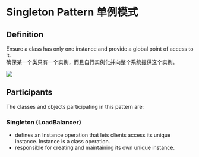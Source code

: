 # Singleton Pattern 单例模式
## Definition

Ensure a class has only one instance and provide a global point of access to it.
<br>确保某一个类只有一个实例，而且自行实例化并向整个系统提供这个实例。

![](https://github.com/LionelPerrault/Unity-Design-Pattern/blob/master/UML_Picture/singleton.gif)


## Participants

The classes and objects participating in this pattern are:

### Singleton   (LoadBalancer)
* defines an Instance operation that lets clients access its unique instance. Instance is a class operation.
* responsible for creating and maintaining its own unique instance.


